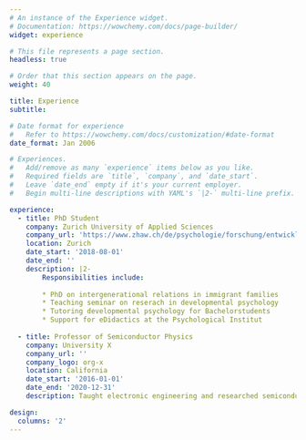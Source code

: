```yaml
---
# An instance of the Experience widget.
# Documentation: https://wowchemy.com/docs/page-builder/
widget: experience

# This file represents a page section.
headless: true

# Order that this section appears on the page.
weight: 40

title: Experience
subtitle:

# Date format for experience
#   Refer to https://wowchemy.com/docs/customization/#date-format
date_format: Jan 2006

# Experiences.
#   Add/remove as many `experience` items below as you like.
#   Required fields are `title`, `company`, and `date_start`.
#   Leave `date_end` empty if it's your current employer.
#   Begin multi-line descriptions with YAML's `|2-` multi-line prefix.

experience:
  - title: PhD Student
    company: Zurich University of Applied Sciences
    company_url: 'https://www.zhaw.ch/de/psychologie/forschung/entwicklungs-und-familienpsychologie/'
    location: Zurich
    date_start: '2018-08-01'
    date_end: ''
    description: |2-
        Responsibilities include:
        
        * PhD on intergenerational relations in immigrant families
        * Teaching seminar on reserach in developmental psychology
        * Tutoring developmental psychology for Bachelorstudents
        * Support for eDidactics at the Psychological Institut
        
  - title: Professor of Semiconductor Physics
    company: University X
    company_url: ''
    company_logo: org-x
    location: California
    date_start: '2016-01-01'
    date_end: '2020-12-31'
    description: Taught electronic engineering and researched semiconductor physics.

design:
  columns: '2'
---
```

